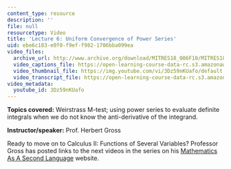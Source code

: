 ```yaml
---
content_type: resource
description: ''
file: null
resourcetype: Video
title: 'Lecture 6: Uniform Convergence of Power Series'
uid: ebe6c183-e0f0-f9ef-f982-1706bba099ea
video_files:
  archive_url: http://www.archive.org/download/MITRES18_006F10/MITRES18_006F10_26_0706_300k.mp4
  video_captions_file: https://open-learning-course-data-rc.s3.amazonaws.com/res-18-006-calculus-revisited-single-variable-calculus-fall-2010/25569ec1729b59c98cd5b9ef6eff71de_3Dz59nKUafo.vtt
  video_thumbnail_file: https://img.youtube.com/vi/3Dz59nKUafo/default.jpg
  video_transcript_file: https://open-learning-course-data-rc.s3.amazonaws.com/res-18-006-calculus-revisited-single-variable-calculus-fall-2010/5e4f8c20a280b356f92e8bf96c12a811_3Dz59nKUafo.pdf
video_metadata:
  youtube_id: 3Dz59nKUafo
---
```


**Topics covered:** Weirstrass M-test; using power series to evaluate definite integrals when we do not know the anti-derivative of the integrand.

**Instructor/speaker:** Prof. Herbert Gross

Ready to move on to Calculus II: Functions of Several Variables? Professor Gross has posted links to the next videos in the series on his [Mathematics As A Second Language](http://www.adjectivenounmath.com/index.html) website.